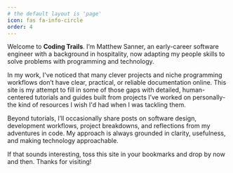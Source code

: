 ```yaml
---
# the default layout is 'page'
icon: fas fa-info-circle
order: 4
---
```


Welcome to **Coding Trails**. I’m Matthew Sanner, an early-career software engineer with a background in hospitality, now adapting my people skills to solve problems with programming and technology. 

In my work, I've noticed that many clever projects and niche programming workflows don’t have clear, practical, or reliable documentation online. This site is my attempt to fill in some of those gaps with detailed, human-centered tutorials and guides built from projects I’ve worked on personally- the kind of resources I wish I'd had when I was tackling them.

Beyond tutorials, I’ll occasionally share posts on software design, development workflows, project breakdowns, and reflections from my adventures in code. My approach is always grounded in clarity, usefulness, and making technology approachable.

If that sounds interesting, toss this site in your bookmarks and drop by now and then. Thanks for visiting!
